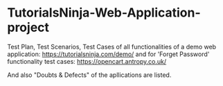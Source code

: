 # TutorialsNinja-Web-Application-project
Test Plan, Test Scenarios, Test Cases of all functionalities of a demo web application: https://tutorialsninja.com/demo/
and for 'Forget Password' functionality test cases: https://opencart.antropy.co.uk/

And also "Doubts & Defects" of the apllications are listed.

